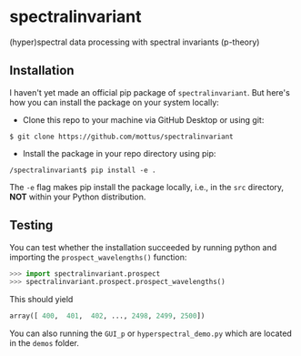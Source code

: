 # spectralinvariant

(hyper)spectral data processing with spectral invariants (p-theory)

## Installation
I haven't yet made an official pip package of `spectralinvariant`. But here's how you can install the package on your system locally:

- Clone this repo to your machine via GitHub Desktop or using git:

```shell
$ git clone https://github.com/mottus/spectralinvariant

```

- Install the package in your repo directory using pip:

```shell
/spectralinvariant$ pip install -e .
```

The `-e` flag makes pip install the package locally, i.e., in the `src` directory, __NOT__ within your Python distribution.

## Testing

You can test whether the installation succeeded by running python and importing the `prospect_wavelengths()` function:
```python
>>> import spectralinvariant.prospect
>>> spectralinvariant.prospect.prospect_wavelengths()
```
This should yield
```python
array([ 400,  401,  402, ..., 2498, 2499, 2500])
```
You can also running the `GUI_p` or `hyperspectral_demo.py` which are located in the `demos` folder.
